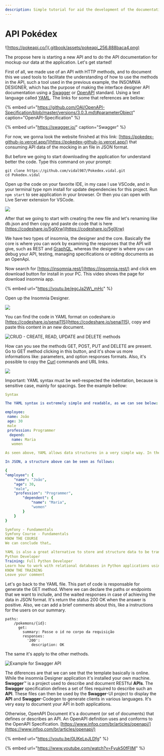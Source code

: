 ```yaml
---
description: Simple tutorial for aid the development of the documentation API Pokedéx
---
```


# API Pokédex

![https://pokeapi.co/](.gitbook/assets/pokeapi_256.888baca4.png)

The propose here is starting a new API and to do the API documentation for mockup our data at the application. Let's get started!

First of all, we made use of an API with HTTP methods, and to document this we used tools to facilitate the understanding of how to use the methods in the API, such a tool used in the previous example, the INSOMNIA DESIGNER, which has the purpose of making the interface designer API documentation using a [Swagger](https://github.com/swagger-api/swagger-ui) or [OpenAPI](https://github.com/OAI/OpenAPI-Specification) standard. Using a text language called [YAML](https://blog.stackpath.com/yaml/). The links for some that references are bellow:

{% embed url="https://github.com/OAI/OpenAPI-Specification/blob/master/versions/3.0.3.md\#parameterObject" caption="OpenAPI-Specification" %}

{% embed url="https://swagger.io/" caption="Swagger" %}

For now, we gonna look the website finished at this link: [https://pokedex-github-io.vercel.app/](https://pokedex-github-io.vercel.app/) that consuming API data of the mocking in an file in JSON format. 

But before we going to start downloading the application for understand better the code. Type this command on your prompt:

```text
git clone https://github.com/vidal987/Pokedex.vidal.git
cd Pokedex.vidal
```

Open up the code on your favorite IDE, in my case I use VSCode, and in your terminal type npm install for update dependencies for this project. Run `npm start` to see application in your browser. Or then you can open with Live Server extension for VSCode.

![](.gitbook/assets/image%20%281%29.png)

After that we going to start with creating the new file and let's renaming like db.json and then copy and paste de code that is here [https://codeshare.io/5glXrw](https://codeshare.io/5glXrw)

We have two types of insomnia, the designer and the core. Basically the core is where you can work by examining the responses that the API will give, such as REST and [GraphQL](https://graphql.org/), whereas the designer is where you can debug your API, testing, managing specifications or editing documents as an OpenApi.

Now search for [https://insomnia.rest/](https://insomnia.rest/) and click em download button for install in your PC. This video shows the page for download insomnia app.

{% embed url="https://youtu.be/egcJa2W\_mHc" %}

Open up the Insomnia Designer.

![](.gitbook/assets/microsoftteams-image.png)

You can find the code in YAML format on codeshare.io [https://codeshare.io/senai115](https://codeshare.io/senai115), copy and paste this content in an new document.

![CRUD - CREATE, READ, UPDATE and DELETE methods](.gitbook/assets/microsoftteams-image-1-.png)

How can you see the methods GET, POST, PUT and DELETE are present. Go to GET method clicking in this button, and it's show us more informations like: parameters, and option responses formats. Also, it's possible to copy the [Curl](https://curl.haxx.se/) commands and URL links.

![](.gitbook/assets/image%20%282%29.png)

Important: YAML syntax must be well-respected the indentation, because is sensitive case, mainly for spacings. See the example bellow:

```yaml
Syntax

The YAML syntax is extremely simple and readable, as we can see below:

employee:
 name: João
 age: 30
 male
 profession: Programmer
  depend:
   name: Maria
   women

As seen above, YAML allows data structures in a very simple way. In the previous example, we determined the attributes of an employee (name, age, sex and profession), in addition to a relationship with a dependent, who also has his attributes (name and sex).

In JSON, a structure above can be seen as follows:

{
"employee": {
    "name": "João",
    "age": 30,
    "male",
    "profession": "Programmer",
        "dependent": {
            "name": "Maria",
            "women"
        }
    }
}

Symfony - Fundamentals
Symfony Course - Fundamentals
KNOW THE COURSE
We can conclude that…

YAML is also a great alternative to store and structure data to be transferred between different systems. It has a cleaner and more readable syntax than its main “competitors”, XML and JSON and can be used in different programming languages.
Python Developer
Training: Full Python Developer
Learn how to work with relational databases in Python applications using a DB API and MySQL.
KNOW THE TRAINING
Leave your comment
```

Let's go back to the YAML file. This part of code is responsable for generate the GET method. Where we can declare the paths or endpoints that we want to include, and the waited responses in case of achieving the data in JSON format. It's return the status 200 OK when the answer is positive. Also, we can add a brief comments about this, like a instructions for the users on our summary.

```text
paths:
    /pokemons/{id}: 
      get:
        summary: Passe o id no corpo da requisição
        responses:
          '200':
            description: OK
```

The same it's apply to the other methods.

![Example for Swagger API ](.gitbook/assets/image%20%283%29.png)

The diferences are that we can see that the template basically is online. While the insomnia Designer application it's installed your own machine. **Swagger**™ is a project used to describe and document RESTful **APIs**. The **Swagger** specification defines a set of files required to describe such an **API**. These files can then be used by the **Swagger**-UI project to display the **API** and **Swagger**-Codegen to generate clients in various languages. It's very easy to document your API in both applications. 

Otherwise, OpenAPI Document it's a document \(or set of documents\) that defines or describes an API. An OpenAPI definition uses and conforms to the OpenAPI Specification. [https://www.infoq.com/br/articles/openapi/](https://www.infoq.com/br/articles/openapi/)

{% embed url="https://youtu.be/0UKeLpJLDfg" %}



{% embed url="https://www.youtube.com/watch?v=Fyuk50fFllM" %}







